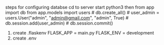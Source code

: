 steps for configuring databse
cd to server 
    start python3 
    then 
    from app import db 
    from app.models import users
    # db.create_all()
    # user_admin = users.User("admin", "admin@gmail.com", "admin", True)
    # db.session.add(user_admin)
    # db.session.commit()



1) create .flaskenv
    FLASK_APP = main.py 
    FLASK_ENV = development
2) create .env
